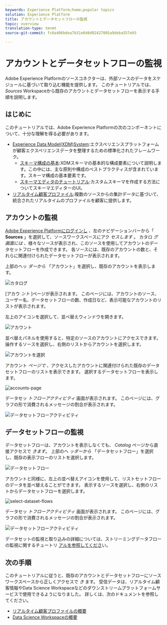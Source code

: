 ```yaml
---
keywords: Experience Platform;home;popular topics
solution: Experience Platform
title: アカウントとデータセットフローの監視
topic: overview
translation-type: tm+mt
source-git-commit: fc0a406bdea7b31e046d02427805a9deba557e93

---
```



# アカウントとデータセットフローの監視

Adobe Experience Platformのソースコネクターは、外部ソースのデータをスケジュールに基づいて取り込む機能を提供します。 このチュートリアルでは、 *Sources* Workspaceから既存のアカウントとデータセットフローを表示する手順を説明します。

## はじめに

このチュートリアルでは、Adobe Experience Platformの次のコンポーネントについて、十分な理解を得る必要があります。

- [Experience Data Model(XDM)System](../../../xdm/home.md):エクスペリエンスプラットフォームが顧客エクスペリエンスデータを整理するための標準化されたフレームワーク。
   - [スキーマ構成の基本](../../../xdm/schema/composition.md):XDMスキーマの基本的な構成要素について説明します。この中には、主な原則や構成のベストプラクティスが含まれています。スキーマ構成の基本要素です。
   - [スキーマエディタのチュートリアル](../../../xdm/tutorials/create-schema-ui.md):カスタムスキーマを作成する方法についてスキーマエディターのUI。
- [リアルタイム顧客プロファイル](../../../profile/home.md):複数のソースからの集計データに基づいて、統合されたリアルタイムのプロファイルを顧客に提供します。

## アカウントの監視

<a href="https://platform.adobe.com" target="_blank">Adobe Experience Platformにログインし</a> 、左のナビゲーションバーから「 **Sources** 」を選択して、ソースワークスペースにアク *セスします* 。 カタロ *グ画面には* 、様々なソースが表示され、このソースを使用してアカウントのデータセットフローを作成できます。 各ソースには、既存のアカウントの数と、それらに関連付けられたデータセットフローが表示されます。

上部のヘッ *ダーから* 「アカウント」を選択し、既存のアカウントを表示します。

![カタログ](../../images/tutorials/monitor/catalog.png)

[アカウ *ント* ]ページが表示されます。 このページには、アカウントのソース、ユーザー名、データセットフローの数、作成日など、表示可能なアカウントのリストが表示されます。

左上のアイコンを選択して、並べ替えウィンドウを開きます。

![アカウント](../../images/tutorials/monitor/accounts-list.png)

並べ替えパネルを使用すると、特定のソースのアカウントにアクセスできます。 操作するソースを選択し、右側のリストからアカウントを選択します。

![アカウントを選択](../../images/tutorials/monitor/accounts-sort.png)

アカウント *ページで* 、アクセスしたアカウントに関連付けられた既存のデータセットフローのリストを表示できます。 選択するデータセットフローを表示します。

![accounts-page](../../images/tutorials/monitor/dataset-flows.png)

データセッ *トフローアクティビティ* 画面が表示されます。 このページには、グラフの形で消費されるメッセージの割合が表示されます。

![データセットフローアクティビティ](../../images/tutorials/monitor/dataset-flows-activity.png)

## データセットフローの監視

データセットフローは、アカウントを表示しなくても、 *Catalog* ページから直接アクセスで *きます*。 上部のヘ *ッダーから* 「データセットフロー」を選択し、既存の表示フローのリストを選択します。

![データセットフロー](../../images/tutorials/monitor/dataset-flows-list.png)

アカウントと同様に、左上の並べ替えアイコンを使用して、リストセットフローのデータを並べ替えることができます。 表示するソースを選択し、右側のリストからデータセットフローを選択します。

![select-dataset-flows](../../images/tutorials/monitor/dataset-flows-sort.png)

データセッ *トフローアクティビティ* 画面が表示されます。 このページには、グラフの形で消費されるメッセージの割合が表示されます。

![データセットフローアクティビティ](../../images/tutorials/monitor/dataset-flows-activity.png)

データセットの監視と取り込みの詳細については、ストリーミングデータフローの監視に関するチュートリ [アルを参照してくださ](../../../ingestion/quality/monitor-data-flows.md)い。

## 次の手順

このチュートリアルに従うと、既存のアカウントとデータセットフローにソースワークスペースから正しくアクセスで *き* ます。 受信データは、リアルタイム顧客情報やData Science Workspaceなどのダウンストリームプラットフォームサービスで使用できるようになりました。 詳しくは、次のドキュメントを参照してください。

- [リアルタイム顧客プロファイルの概要](../../../profile/home.md)
- [Data Science Workspaceの概要](../../../data-science-workspace/home.md)